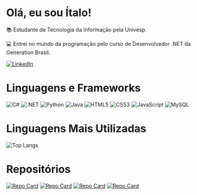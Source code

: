 # Olá, eu sou Ítalo!

📚 Estudante de Tecnologia da Informação pela Univesp.

💻 Entrei no mundo da programação pelo curso de Desenvolvedor .NET da Generation Brasil.

[![LinkedIn](https://img.shields.io/badge/LinkedIn-0077B5?style=for-the-badge&logo=linkedin&logoColor=white)](https://www.linkedin.com/in/italopenha/)

# Linguagens e Frameworks

![C#](https://img.shields.io/badge/C%23-5C2D91?style=for-the-badge&logo=c-sharp&logoColor=white)
![.NET](https://img.shields.io/badge/.NET-5C2D91?style=for-the-badge&logo=.net&logoColor=white)
![Python](https://img.shields.io/badge/python-3670A0?style=for-the-badge&logo=python&logoColor=ffdd54)
![Java](https://img.shields.io/badge/java-%23ED8B00.svg?style=for-the-badge&logo=openjdk&logoColor=white)
![HTML5](https://img.shields.io/badge/HTML5-E34F26?style=for-the-badge&logo=html5&logoColor=white)
![CSS3](https://img.shields.io/badge/CSS3-1572B6?style=for-the-badge&logo=css3&logoColor=white)
![JavaScript](https://img.shields.io/badge/JavaScript-F7DF1E?style=for-the-badge&logo=javascript&logoColor=black)
![MySQL](https://img.shields.io/badge/MySQL-00000F?style=for-the-badge&logo=mysql&logoColor=white)

# Linguagens Mais Utilizadas

![Top Langs](https://github-readme-stats-git-masterrstaa-rickstaa.vercel.app/api/top-langs/?username=italopenha&bg_color=000&border_color=30A3DC&title_color=30A3DC&text_color=FFF)

# Repositórios

[![Repo Card](https://github-readme-stats.vercel.app/api/pin/?username=italopenha&repo=ProjetoIntegrador&bg_color=000&border_color=30A3DC&show_icons=true&icon_color=30A3DC&title_color=30A3DC&text_color=FFF)](https://github.com/italopenha/ProjetoIntegrador)
[![Repo Card](https://github-readme-stats.vercel.app/api/pin/?username=italopenha&repo=ProjetoIntegradorReact&bg_color=000&border_color=30A3DC&show_icons=true&icon_color=30A3DC&title_color=30A3DC&text_color=FFF)](https://github.com/italopenha/ProjetoIntegradorReact)
[![Repo Card](https://github-readme-stats.vercel.app/api/pin/?username=italopenha&repo=ScheduleControlAPI&bg_color=000&border_color=30A3DC&show_icons=true&icon_color=30A3DC&title_color=30A3DC&text_color=FFF)](https://github.com/italopenha/ScheduleControlAPI)
[![Repo Card](https://github-readme-stats.vercel.app/api/pin/?username=italopenha&repo=LojaVeiculos&bg_color=000&border_color=30A3DC&show_icons=true&icon_color=30A3DC&title_color=30A3DC&text_color=FFF)](https://github.com/italopenha/LojaVeiculos)
